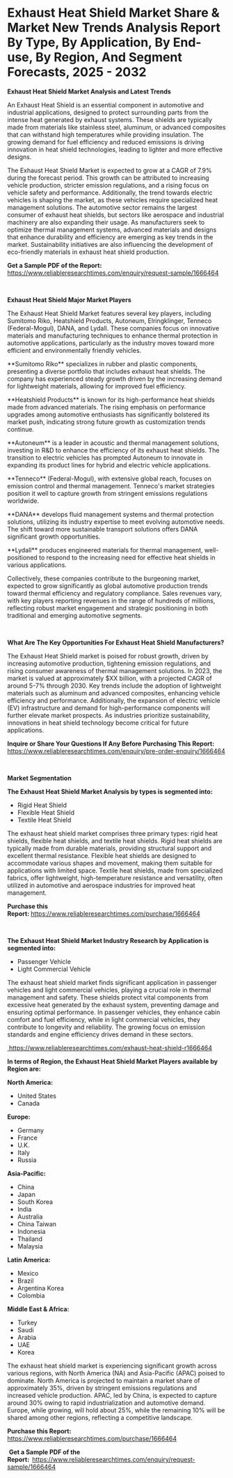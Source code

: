 <p><h1>Exhaust Heat Shield Market Share & Market New Trends Analysis Report By Type, By Application, By End-use, By Region, And Segment Forecasts, 2025 - 2032</h1></p><p><strong>Exhaust Heat Shield Market Analysis and Latest Trends</strong></p>
<p><p>An Exhaust Heat Shield is an essential component in automotive and industrial applications, designed to protect surrounding parts from the intense heat generated by exhaust systems. These shields are typically made from materials like stainless steel, aluminum, or advanced composites that can withstand high temperatures while providing insulation. The growing demand for fuel efficiency and reduced emissions is driving innovation in heat shield technologies, leading to lighter and more effective designs.</p><p>The Exhaust Heat Shield Market is expected to grow at a CAGR of 7.9% during the forecast period. This growth can be attributed to increasing vehicle production, stricter emission regulations, and a rising focus on vehicle safety and performance. Additionally, the trend towards electric vehicles is shaping the market, as these vehicles require specialized heat management solutions. The automotive sector remains the largest consumer of exhaust heat shields, but sectors like aerospace and industrial machinery are also expanding their usage. As manufacturers seek to optimize thermal management systems, advanced materials and designs that enhance durability and efficiency are emerging as key trends in the market. Sustainability initiatives are also influencing the development of eco-friendly materials in exhaust heat shield production.</p></p>
<p><strong>Get a Sample PDF of the Report:&nbsp;</strong> <a href="https://www.reliableresearchtimes.com/enquiry/request-sample/1666464?utm_campaign=2205&utm_medium=2&utm_source=Github&utm_content=ia&utm_term=16042025&utm_id=exhaust-heat-shield">https://www.reliableresearchtimes.com/enquiry/request-sample/1666464</a></p>
<p>&nbsp;</p>
<p><strong>Exhaust Heat Shield Major Market Players</strong></p>
<p><p>The Exhaust Heat Shield Market features several key players, including Sumitomo Riko, Heatshield Products, Autoneum, Elringklinger, Tenneco (Federal-Mogul), DANA, and Lydall. These companies focus on innovative materials and manufacturing techniques to enhance thermal protection in automotive applications, particularly as the industry moves toward more efficient and environmentally friendly vehicles.</p><p>**Sumitomo Riko** specializes in rubber and plastic components, presenting a diverse portfolio that includes exhaust heat shields. The company has experienced steady growth driven by the increasing demand for lightweight materials, allowing for improved fuel efficiency.</p><p>**Heatshield Products** is known for its high-performance heat shields made from advanced materials. The rising emphasis on performance upgrades among automotive enthusiasts has significantly bolstered its market push, indicating strong future growth as customization trends continue.</p><p>**Autoneum** is a leader in acoustic and thermal management solutions, investing in R&D to enhance the efficiency of its exhaust heat shields. The transition to electric vehicles has prompted Autoneum to innovate in expanding its product lines for hybrid and electric vehicle applications.</p><p>**Tenneco** (Federal-Mogul), with extensive global reach, focuses on emission control and thermal management. Tenneco's market strategies position it well to capture growth from stringent emissions regulations worldwide.</p><p>**DANA** develops fluid management systems and thermal protection solutions, utilizing its industry expertise to meet evolving automotive needs. The shift toward more sustainable transport solutions offers DANA significant growth opportunities.</p><p>**Lydall** produces engineered materials for thermal management, well-positioned to respond to the increasing need for effective heat shields in various applications. </p><p>Collectively, these companies contribute to the burgeoning market, expected to grow significantly as global automotive production trends toward thermal efficiency and regulatory compliance. Sales revenues vary, with key players reporting revenues in the range of hundreds of millions, reflecting robust market engagement and strategic positioning in both traditional and emerging automotive segments.</p></p>
<p>&nbsp;</p>
<p><strong>What Are The Key Opportunities For Exhaust Heat Shield Manufacturers?</strong></p>
<p><p>The Exhaust Heat Shield market is poised for robust growth, driven by increasing automotive production, tightening emission regulations, and rising consumer awareness of thermal management solutions. In 2023, the market is valued at approximately $XX billion, with a projected CAGR of around 5-7% through 2030. Key trends include the adoption of lightweight materials such as aluminum and advanced composites, enhancing vehicle efficiency and performance. Additionally, the expansion of electric vehicle (EV) infrastructure and demand for high-performance components will further elevate market prospects. As industries prioritize sustainability, innovations in heat shield technology become critical for future applications.</p></p>
<p><strong>Inquire or Share Your Questions If Any Before Purchasing This Report:</strong> <a href="https://www.reliableresearchtimes.com/enquiry/pre-order-enquiry/1666464?utm_campaign=2205&utm_medium=2&utm_source=Github&utm_content=ia&utm_term=16042025&utm_id=exhaust-heat-shield">https://www.reliableresearchtimes.com/enquiry/pre-order-enquiry/1666464</a></p>
<p>&nbsp;</p>
<p><strong>Market Segmentation</strong></p>
<p><strong>The Exhaust Heat Shield Market Analysis by types is segmented into:</strong></p>
<p><ul><li>Rigid Heat Shield</li><li>Flexible Heat Shield</li><li>Textile Heat Shield</li></ul></p>
<p><p>The exhaust heat shield market comprises three primary types: rigid heat shields, flexible heat shields, and textile heat shields. Rigid heat shields are typically made from durable materials, providing structural support and excellent thermal resistance. Flexible heat shields are designed to accommodate various shapes and movement, making them suitable for applications with limited space. Textile heat shields, made from specialized fabrics, offer lightweight, high-temperature resistance and versatility, often utilized in automotive and aerospace industries for improved heat management.</p></p>
<p><strong>Purchase this Report:&nbsp;</strong><a href="https://www.reliableresearchtimes.com/purchase/1666464?utm_campaign=2205&utm_medium=2&utm_source=Github&utm_content=ia&utm_term=16042025&utm_id=exhaust-heat-shield">https://www.reliableresearchtimes.com/purchase/1666464</a></p>
<p>&nbsp;</p>
<p><strong>The Exhaust Heat Shield Market Industry Research by Application is segmented into:</strong></p>
<p><ul><li>Passenger Vehicle</li><li>Light Commercial Vehicle</li></ul></p>
<p><p>The exhaust heat shield market finds significant application in passenger vehicles and light commercial vehicles, playing a crucial role in thermal management and safety. These shields protect vital components from excessive heat generated by the exhaust system, preventing damage and ensuring optimal performance. In passenger vehicles, they enhance cabin comfort and fuel efficiency, while in light commercial vehicles, they contribute to longevity and reliability. The growing focus on emission standards and engine efficiency drives demand in these sectors.</p></p>
<p><a href="https://www.reliableresearchtimes.com/exhaust-heat-shield-r1666464?utm_campaign=2205&utm_medium=2&utm_source=Github&utm_content=ia&utm_term=16042025&utm_id=exhaust-heat-shield">&nbsp;https://www.reliableresearchtimes.com/exhaust-heat-shield-r1666464</a></p>
<p><strong>In terms of Region, the Exhaust Heat Shield Market Players available by Region are:</strong></p>
<p>
    <p> <strong> North America: </strong>
        <ul>
            <li>United States</li>
            <li>Canada</li>
        </ul>
        </p> 
    <p> <strong> Europe: </strong>
        <ul>
            <li>Germany</li>
            <li>France</li>
            <li>U.K.</li>
            <li>Italy</li>
            <li>Russia</li>
        </ul>
        </p> 
    <p> <strong> Asia-Pacific: </strong>
        <ul>
            <li>China</li>
            <li>Japan</li>
            <li>South Korea</li>
            <li>India</li>
            <li>Australia</li>
            <li>China Taiwan</li>
            <li>Indonesia</li>
            <li>Thailand</li>
            <li>Malaysia</li>
        </ul>
        </p> 
    <p> <strong> Latin America: </strong>
        <ul>
            <li>Mexico</li>
            <li>Brazil</li>
            <li>Argentina Korea</li>
            <li>Colombia</li>
        </ul>
        </p> 
    <p> <strong> Middle East & Africa: </strong>
        <ul>
            <li>Turkey</li>
            <li>Saudi</li>
            <li>Arabia</li>
            <li>UAE</li>
            <li>Korea</li>
        </ul>
    </p>
    </p>
<p><p>The exhaust heat shield market is experiencing significant growth across various regions, with North America (NA) and Asia-Pacific (APAC) poised to dominate. North America is projected to maintain a market share of approximately 35%, driven by stringent emissions regulations and increased vehicle production. APAC, led by China, is expected to capture around 30% owing to rapid industrialization and automotive demand. Europe, while growing, will hold about 25%, while the remaining 10% will be shared among other regions, reflecting a competitive landscape.</p></p>
<p><strong>Purchase this Report: </strong><a href="https://www.reliableresearchtimes.com/purchase/1666464?utm_campaign=2205&utm_medium=2&utm_source=Github&utm_content=ia&utm_term=16042025&utm_id=exhaust-heat-shield">https://www.reliableresearchtimes.com/purchase/1666464</a></p>
<p>&nbsp;<strong>Get a Sample PDF of the Report:&nbsp;&nbsp;</strong><a href="https://www.reliableresearchtimes.com/enquiry/request-sample/1666464?utm_campaign=2205&utm_medium=2&utm_source=Github&utm_content=ia&utm_term=16042025&utm_id=exhaust-heat-shield">https://www.reliableresearchtimes.com/enquiry/request-sample/1666464</a></p>
<p><strong></strong></p>
<p><p></p><p></p><p></p></p>